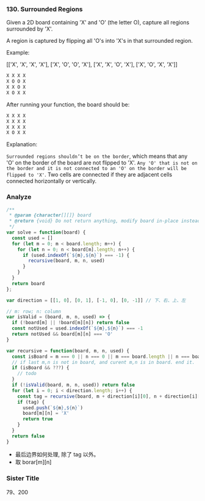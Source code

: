 ### 130. Surrounded Regions

Given a 2D board containing 'X' and 'O' (the letter O), capture all regions surrounded by 'X'.

A region is captured by flipping all 'O's into 'X's in that surrounded region.

Example:

[['X', 'X', 'X', 'X'], ['X', 'O', 'O', 'X'], ['X', 'X', 'O', 'X'], ['X', 'O', 'X', 'X']]

```js
X X X X
X O O X
X X O X
X O X X
```

After running your function, the board should be:

```js
X X X X
X X X X
X X X X
X O X X
```

Explanation:

`Surrounded regions shouldn’t be on the border`, which means that any 'O' on the border of the board are not flipped to 'X'. `Any 'O' that is not on the border and it is not connected to an 'O' on the border will be flipped to 'X'`. Two cells are connected if they are adjacent cells connected horizontally or vertically.

### Analyze

```js
/**
 * @param {character[][]} board
 * @return {void} Do not return anything, modify board in-place instead.
 */
var solve = function(board) {
  const used = []
  for (let m = 0; m < board.length; m++) {
    for (let n = 0; n < board[m].length; n++) {
      if (used.indexOf(`${m},${n}`) === -1) {
        recursive(board, m, n, used)
      }
    }
  }
  return board
};

var direction = [[1, 0], [0, 1], [-1, 0], [0, -1]] // 下、右、上、左

// m: row; n: column
var isValid = (board, m, n, used) => {
  if (!board[m] || !board[m][n]) return false
  const notUsed = used.indexOf(`${m},${n}`) === -1
  return notUsed && board[m][n] === 'O'
}

var recursive = function(board, m, n, used) {
  const isBoard = m === 0 || n === 0 || m === board.length || n === board[0].length
  // if last m,n is not in board, and curent m,n is in board. end it.
  if (isBoard && ???) {
    // todo
  }
  if (!isValid(board, m, n, used)) return false
  for (let i = 0; i < direction.length; i++) {
    const tag = recursive(board, m + direction[i][0], n + direction[i][1], used)
    if (tag) {
      used.push(`${m},${n}`)
      board[m][n] = 'X'
      return true
    }
  }
  return false
}
```

* 最后边界如何处理, 除了 tag 以外。
* 取 borar[m][n]

### Sister Title

79、200